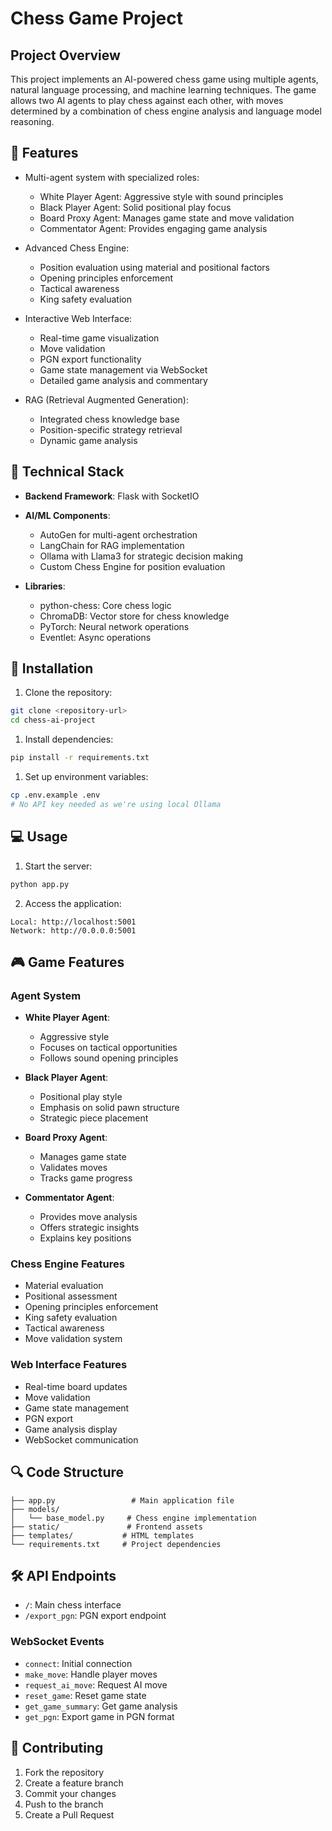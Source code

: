 # Chess Game Project

## Project Overview

This project implements an AI-powered chess game using multiple agents, natural language processing, and machine learning techniques. The game allows two AI agents to play chess against each other, with moves determined by a combination of chess engine analysis and language model reasoning.

## 🌟 Features

- Multi-agent system with specialized roles:
  - White Player Agent: Aggressive style with sound principles
  - Black Player Agent: Solid positional play focus
  - Board Proxy Agent: Manages game state and move validation
  - Commentator Agent: Provides engaging game analysis

- Advanced Chess Engine:
  - Position evaluation using material and positional factors
  - Opening principles enforcement
  - Tactical awareness
  - King safety evaluation

- Interactive Web Interface:
  - Real-time game visualization
  - Move validation
  - PGN export functionality
  - Game state management via WebSocket
  - Detailed game analysis and commentary

- RAG (Retrieval Augmented Generation):
  - Integrated chess knowledge base
  - Position-specific strategy retrieval
  - Dynamic game analysis

## 🔧 Technical Stack

- **Backend Framework**: Flask with SocketIO
- **AI/ML Components**:
  - AutoGen for multi-agent orchestration
  - LangChain for RAG implementation
  - Ollama with Llama3 for strategic decision making
  - Custom Chess Engine for position evaluation

- **Libraries**:
  - python-chess: Core chess logic
  - ChromaDB: Vector store for chess knowledge
  - PyTorch: Neural network operations
  - Eventlet: Async operations

## 🚀 Installation

1. Clone the repository:
```bash
git clone <repository-url>
cd chess-ai-project
```

1. Install dependencies:
```bash
pip install -r requirements.txt
```

1. Set up environment variables:
```bash
cp .env.example .env
# No API key needed as we're using local Ollama
```

## 💻 Usage

1. Start the server:
```bash
python app.py
```

2. Access the application:
```
Local: http://localhost:5001
Network: http://0.0.0.0:5001
```
## 🎮 Game Features

### Agent System
- **White Player Agent**: 
  - Aggressive style
  - Focuses on tactical opportunities
  - Follows sound opening principles

- **Black Player Agent**:
  - Positional play style
  - Emphasis on solid pawn structure
  - Strategic piece placement

- **Board Proxy Agent**:
  - Manages game state
  - Validates moves
  - Tracks game progress

- **Commentator Agent**:
  - Provides move analysis
  - Offers strategic insights
  - Explains key positions

### Chess Engine Features
- Material evaluation
- Positional assessment
- Opening principles enforcement
- King safety evaluation
- Tactical awareness
- Move validation system

### Web Interface Features
- Real-time board updates
- Move validation
- Game state management
- PGN export
- Game analysis display
- WebSocket communication

## 🔍 Code Structure

```
├── app.py                 # Main application file
├── models/
│   └── base_model.py     # Chess engine implementation
├── static/               # Frontend assets
├── templates/           # HTML templates
└── requirements.txt     # Project dependencies
```

## 🛠️ API Endpoints

- `/`: Main chess interface
- `/export_pgn`: PGN export endpoint

### WebSocket Events
- `connect`: Initial connection
- `make_move`: Handle player moves
- `request_ai_move`: Request AI move
- `reset_game`: Reset game state
- `get_game_summary`: Get game analysis
- `get_pgn`: Export game in PGN format

## 🤝 Contributing

1. Fork the repository
2. Create a feature branch
3. Commit your changes
4. Push to the branch
5. Create a Pull Request
